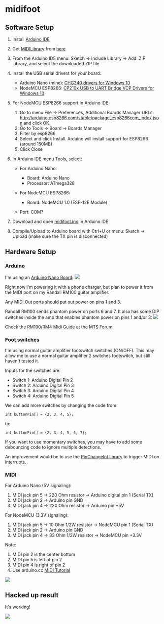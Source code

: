 # midifoot

## Software Setup

1. Install <a href="https://www.arduino.cc/en/Main/Software">Arduino IDE</a>
1. Get <a href="http://playground.arduino.cc/Main/MIDILibrary">MIDILibrary</a> from <a href="https://github.com/FortySevenEffects/arduino_midi_library/releases/latest">here</a>
1. From the Arduino IDE menu: Sketch -> Include Library -> Add .ZIP Library, and select the downloaded ZIP file
1. Install the USB serial drivers for your board:
    - Arduino Nano (mine): <a href="http://www.arduined.eu/files/windows8/CH341SER.zip">CHG340 drivers for Windows 10</a>
    - NodeMCU ESP8266: <a href="http://www.silabs.com/Support%20Documents/Software/CP210x_Windows_Drivers.zip">CP210x USB to UART Bridge VCP Drivers for Windows 10</a>

1. For NodeMCU ESP8266 support in Arduino IDE:
    1. Go to menu File -> Preferences, Additional Boards Manager URLs:
    http://arduino.esp8266.com/stable/package_esp8266com_index.json
    and click OK.
    1. Go to Tools -> Board -> Boards Manager
    1. Filter by esp8266
    1. Select and click Install. Arduino will install support for ESP8266 (around 150MB)
    1. Click Close

1. In Arduino IDE menu Tools, select:
    - For Arduino Nano:
        - Board: Arduino Nano
        - Processor: ATmega328

    - For NodeMCU ESP8266:
        - Board: NodeMCU 1.0 (ESP-12E Module)

    - Port: COM?
    
1. Download and open <a href="https://raw.githubusercontent.com/ramalhais/code/master/arduino/sketchbook/midifoot/midifoot.ino">midifoot.ino</a> in Arduino IDE
1. Compile/Upload to Arduino board with Ctrl+U or menu: Sketch -> Upload (make sure the TX pin is disconnected)

## Hardware Setup

### Arduino

I'm using an <a href="https://www.arduino.cc/en/Main/ArduinoBoardNano">Arduino Nano Board</a>:
<img src="https://www.arduino.cc/en/uploads/Main/ArduinoNanoFront_3_lg.jpg">

Right now i'm powering it with a phone charger, but plan to power it from the MIDI port on my Randall RM100 guitar amplifier.

Any MIDI Out ports should put out power on pins 1 and 3.

Randall RM100 sends phantom power on ports 6 and 7. It also has some DIP switches inside the amp that enables phantom power on pins 1 and/or 3:
<img src="http://i42.photobucket.com/albums/e311/Soulinsane/RM100F-Board.jpg" />

Check the <a href="http://mtsforum.grailtone.com/viewtopic.php?t=5606">RM100/RM4 Midi Guide</a> at the <a href="http://mtsforum.grailtone.com/">MTS Forum</a>

### Foot switches

I'm using normal guitar amplifier footswitch switches (ON/OFF).
This may allow me to use a normal guitar amplifier 2 switches footswitch, but still haven't tested it.

Inputs for the switches are:
- Switch 1: Arduino Digital Pin 2
- Switch 2: Arduino Digital Pin 3
- Switch 3: Arduino Digital Pin 4
- Switch 4: Arduino Digital Pin 5

We can add more switches by changing the code
from:

    int buttonPin[] = {2, 3, 4, 5};
to:

    int buttonPin[] = {2, 3, 4, 5, 6, 7};

If you want to use momentary switches, you may have to add some debouncing code to ignore multiple detections.

An improvement would be to use the <a href="http://playground.arduino.cc/Main/PinChangeInt">PinChangeInt library</a> to trigger MIDI on interrupts.

### MIDI

For Arduino Nano (5V signaling):
1. MIDI jack pin 5 -> 220 Ohm resistor -> Arduino digital pin 1 (Serial TX)
1. MIDI jack pin 2 -> Arduino pin GND
1. MIDI jack pin 4 -> 220 Ohm resistor -> Arduino pin +5V

For NodeMCU (3.3V signaling):
1. MIDI jack pin 5 -> 10 Ohm 1/2W resistor -> NodeMCU pin 1 (Serial TX)
1. MIDI jack pin 2 -> Arduino pin GND
1. MIDI jack pin 4 -> 33 Ohm 1/2W resistor -> NodeMCU pin +3.3V

Note:

1. MIDI pin 2 is the center bottom
1. MIDI pin 5 is left of pin 2
1. MIDI pin 4 is right of pin 2
1. Use arduino.cc <a href="https://www.arduino.cc/en/Tutorial/Midi">MIDI Tutorial</a>

<img src="https://www.arduino.cc/en/uploads/Tutorial/MIDI_schem.png" />

## Hacked up result

It's working!

<img src="https://github.com/ramalhais/code/raw/master/arduino/sketchbook/midifoot/midifoot-hack.jpg" />
